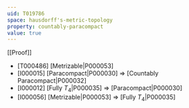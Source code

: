 ```yaml
---
uid: T019786
space: hausdorff's-metric-topology
property: countably-paracompact
value: true
---
```

[[Proof]]

* [T000486] [Metrizable|P000053]
* [I000015] [Paracompact|P000030] => [Countably Paracompact|P000032]
* [I000012] [Fully $T_4$|P000035] => [Paracompact|P000030]
* [I000056] [Metrizable|P000053] => [Fully $T_4$|P000035]

